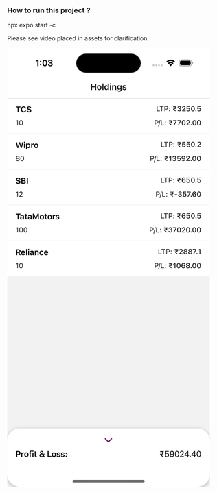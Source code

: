### How to run this project ?

npx expo start -c

Please see video placed in assets for clarification.

![Alt text](assets/Screenshot.png?raw=true "Upstox Holdings")
